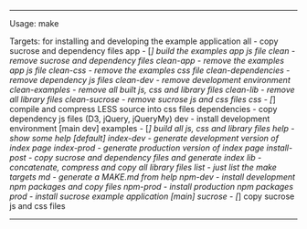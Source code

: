 
--------------------------------------
  Usage:
    make <target>

  Targets: for installing and developing the example application
    all                 - copy sucrose and dependency files
    app                 - [*] build the examples app js file
    clean               - remove sucrose and dependency files
    clean-app           - remove the examples app js file
    clean-css           - remove the examples css file
    clean-dependencies  - remove dependency js files
    clean-dev           - remove development environment
    clean-examples      - remove all built js, css and library files
    clean-lib           - remove all library files
    clean-sucrose       - remove sucrose js and css files
    css                 - [*] compile and compress LESS source into css files
    dependencies        - copy dependency js files (D3, jQuery, jQueryMy)
    dev                 - install development environment [main dev]
    examples            - [*] build all js, css and library files
    help                - show some help [default]
    index-dev           - generate development version of index page
    index-prod          - generate production version of index page
    install-post        - copy sucrose and dependency files and generate index
    lib                 - concatenate, compress and copy all library files
    list                - just list the make targets
    md                  - generate a MAKE.md from help
    npm-dev             - install development npm packages and copy files
    npm-prod            - install production npm packages
    prod                - install sucrose example application [main]
    sucrose             - [*] copy sucrose js and css files
 
--------------------------------------
 
